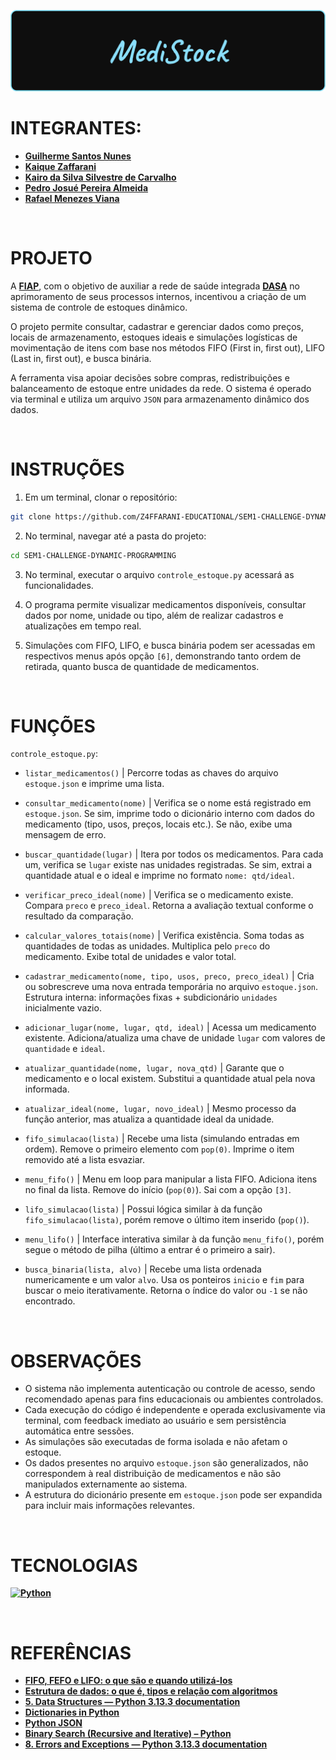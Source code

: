 ![banner](./assets/banner.png)

# INTEGRANTES:
- **[Guilherme Santos Nunes](https://github.com/sannunez)**
- **[Kaique Zaffarani](https://github.com/Z4ffarani)**
- **[Kairo da Silva Silvestre de Carvalho](https://github.com/KairoSilvestre)**
- **[Pedro Josué Pereira Almeida](https://github.com/Pedro-Josue)**
- **[Rafael Menezes Viana](https://github.com/vianafs)**

<br>

# PROJETO
A **[FIAP](https://www.fiap.com.br)**, com o objetivo de auxiliar a rede de saúde integrada **[DASA](https://dasa.com.br)** no aprimoramento de seus processos internos, incentivou a criação de um sistema de controle de estoques dinâmico.

O projeto permite consultar, cadastrar e gerenciar dados como preços, locais de armazenamento, estoques ideais e simulações logísticas de movimentação de itens com base nos métodos FIFO (First in, first out), LIFO (Last in, first out), e busca binária.

A ferramenta visa apoiar decisões sobre compras, redistribuições e balanceamento de estoque entre unidades da rede. O sistema é operado via terminal e utiliza um arquivo `JSON` para armazenamento dinâmico dos dados.

<br>

# INSTRUÇÕES
1. Em um terminal, clonar o repositório:
```bash
git clone https://github.com/Z4FFARANI-EDUCATIONAL/SEM1-CHALLENGE-DYNAMIC-PROGRAMMING
```

2. No terminal, navegar até a pasta do projeto:
```bash
cd SEM1-CHALLENGE-DYNAMIC-PROGRAMMING
```

3. No terminal, executar o arquivo `controle_estoque.py` acessará as funcionalidades.
   
4. O programa permite visualizar medicamentos disponíveis, consultar dados por nome, unidade ou tipo, além de realizar cadastros e atualizações em tempo real.

5. Simulações com FIFO, LIFO, e busca binária podem ser acessadas em respectivos menus após opção `[6]`, demonstrando tanto ordem de retirada, quanto busca de quantidade de medicamentos.

<br>

# FUNÇÕES
`controle_estoque.py`:
- `listar_medicamentos()` | Percorre todas as chaves do arquivo `estoque.json` e imprime uma lista.

- `consultar_medicamento(nome)` | Verifica se o nome está registrado em `estoque.json`. Se sim, imprime todo o dicionário interno com dados do medicamento (tipo, usos, preços, locais etc.). Se não, exibe uma mensagem de erro.

- `buscar_quantidade(lugar)` | Itera por todos os medicamentos. Para cada um, verifica se `lugar` existe nas unidades registradas. Se sim, extrai a quantidade atual e o ideal e imprime no formato `nome: qtd/ideal`.

- `verificar_preco_ideal(nome)` | Verifica se o medicamento existe. Compara `preco` e `preco_ideal`. Retorna a avaliação textual conforme o resultado da comparação.

- `calcular_valores_totais(nome)` | Verifica existência. Soma todas as quantidades de todas as unidades. Multiplica pelo `preco` do medicamento. Exibe total de unidades e valor total.

- `cadastrar_medicamento(nome, tipo, usos, preco, preco_ideal)` | Cria ou sobrescreve uma nova entrada temporária no arquivo `estoque.json`. Estrutura interna: informações fixas + subdicionário `unidades` inicialmente vazio.

- `adicionar_lugar(nome, lugar, qtd, ideal)` | Acessa um medicamento existente. Adiciona/atualiza uma chave de unidade `lugar` com valores de `quantidade` e `ideal`.

- `atualizar_quantidade(nome, lugar, nova_qtd)` | Garante que o medicamento e o local existem. Substitui a quantidade atual pela nova informada.

- `atualizar_ideal(nome, lugar, novo_ideal)` | Mesmo processo da função anterior, mas atualiza a quantidade ideal da unidade.

- `fifo_simulacao(lista)` | Recebe uma lista (simulando entradas em ordem). Remove o primeiro elemento com `pop(0)`. Imprime o item removido até a lista esvaziar.

- `menu_fifo()` | Menu em loop para manipular a lista FIFO. Adiciona itens no final da lista. Remove do início (`pop(0)`). Sai com a opção `[3]`.

- `lifo_simulacao(lista)` | Possui lógica similar à da função `fifo_simulacao(lista)`, porém remove o último item inserido (`pop()`).

- `menu_lifo()` | Interface interativa similar à da função `menu_fifo()`, porém segue o método de pilha (último a entrar é o primeiro a sair).

- `busca_binaria(lista, alvo)` | Recebe uma lista ordenada numericamente e um valor `alvo`. Usa os ponteiros `inicio` e `fim` para buscar o meio iterativamente. Retorna o índice do valor ou `-1` se não encontrado.

<br>

# OBSERVAÇÕES
- O sistema não implementa autenticação ou controle de acesso, sendo recomendado apenas para fins educacionais ou ambientes controlados.
- Cada execução do código é independente e operada exclusivamente via terminal, com feedback imediato ao usuário e sem persistência automática entre sessões.
- As simulações são executadas de forma isolada e não afetam o estoque.
- Os dados presentes no arquivo `estoque.json` são generalizados, não correspondem à real distribuição de medicamentos e não são manipulados externamente ao sistema.
- A estrutura do dicionário presente em `estoque.json` pode ser expandida para incluir mais informações relevantes.

<br>

# TECNOLOGIAS
**[![Python](https://img.shields.io/badge/python-3670A0?style=for-the-badge&logo=python&logoColor=ffdd54)](https://www.python.org/downloads/)**

<br>

# REFERÊNCIAS
- **[FIFO, FEFO e LIFO: o que são e quando utilizá-los](https://www.totvs.com/blog/gestao-logistica/fifo-fefo-e-lifo)**
- **[Estrutura de dados: o que é, tipos e relação com algoritmos](https://pm3.com.br/blog/estrutura-de-dados)**
- **[5. Data Structures — Python 3.13.3 documentation](https://docs.python.org/3/tutorial/datastructures.html)**
- **[Dictionaries in Python](https://www.geeksforgeeks.org/python-dictionary)**
- **[Python JSON](https://www.w3schools.com/python/python_json.asp)**
- **[Binary Search (Recursive and Iterative) – Python](https://www.geeksforgeeks.org/python-program-for-binary-search)**
- **[8. Errors and Exceptions — Python 3.13.3 documentation](https://docs.python.org/3/tutorial/errors.html)**
